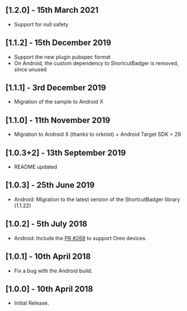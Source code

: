 ## [1.2.0] - 15th March 2021

* Support for null safety 

## [1.1.2] - 15th December 2019

* Support the new plugin pubspec format
* On Android, the custom dependency to ShortcutBadger is removed, since unused  

## [1.1.1] - 3rd December 2019

* Migration of the sample to Android X

## [1.1.0] - 11th November 2019

* Migration to Android X (thanks to orknist) + Android Target SDK = 29

## [1.0.3+2] - 13th September 2019

* README updated

## [1.0.3] - 25th June 2019
  
* Android: Migration to the latest version of the ShortcutBadger library (1.1.22)

## [1.0.2] - 5th July 2018
  
* Android: Include the [PR #268](https://github.com/leolin310148/ShortcutBadger/pull/268) to support Oreo devices.  
  
## [1.0.1] - 10th April 2018  
  
* Fix a bug with the Android build.  
  
## [1.0.0] - 10th April 2018  
  
* Initial Release.
